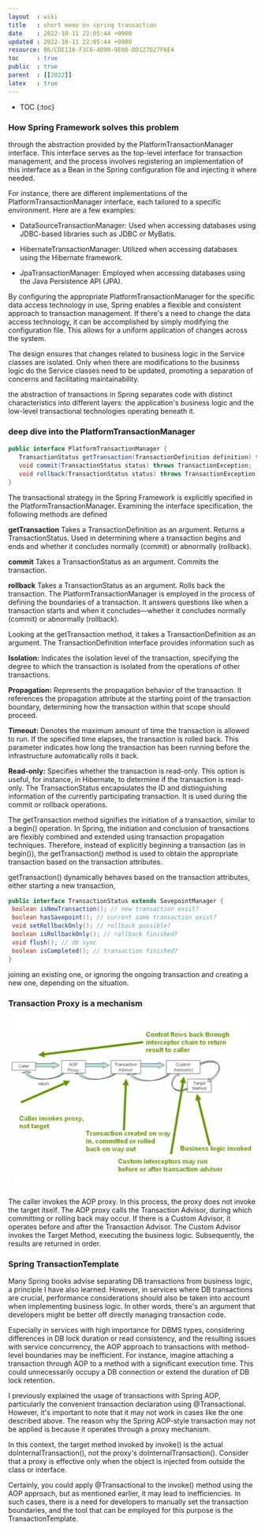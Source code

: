 ```yaml
---
layout  : wiki
title   : short memo on spring transaction
date    : 2022-10-11 22:05:44 +0900
updated : 2022-10-11 22:05:44 +0900
resource: 86/CDE116-F3C6-4D90-9E08-DD127D27F6E4
toc     : true
public  : true
parent  : [[2022]]
latex   : true
---
```

* TOC
{:toc}

### **How Spring Framework solves this problem**
through the abstraction provided by the PlatformTransactionManager interface. This interface serves as the top-level 
interface for transaction management, and the process involves registering an implementation of this interface as a 
Bean in the Spring configuration file and injecting it where needed.

For instance, there are different implementations of the PlatformTransactionManager interface, each tailored to a 
specific environment. Here are a few examples:

- DataSourceTransactionManager: Used when accessing databases using JDBC-based libraries such as JDBC or MyBatis.

- HibernateTransactionManager: Utilized when accessing databases using the Hibernate framework.

- JpaTransactionManager: Employed when accessing databases using the Java Persistence API (JPA).

By configuring the appropriate PlatformTransactionManager for the specific data access technology in use,
Spring enables a flexible and consistent approach to transaction management. If there's a need to change the data access 
technology, it can be accomplished by simply modifying the configuration file.
This allows for a uniform application of changes across the system.

The design ensures that changes related to business logic in the Service classes are isolated. Only when there are
modifications to the business logic do the Service classes need to be updated, promoting a separation of concerns and 
facilitating maintainability.

the abstraction of transactions in Spring separates code with distinct characteristics into different layers: 
the application's business logic and the low-level transactional technologies operating beneath it.

### **deep dive into the PlatformTransactionManager**
```java
public interface PlatformTransactionManager {
   TransactionStatus getTransaction(TransactionDefinition definition) throws TransactionException;
   void commit(TransactionStatus status) throws TransactionException;
   void rollback(TransactionStatus status) throws TransactionException;
}
```
The transactional strategy in the Spring Framework is explicitly specified in the PlatformTransactionManager. 
Examining the interface specification, the following methods are defined

**getTransaction** Takes a TransactionDefinition as an argument.
Returns a TransactionStatus.
Used in determining where a transaction begins and ends and whether it concludes normally (commit) or abnormally (rollback).

**commit**
Takes a TransactionStatus as an argument.
Commits the transaction.

**rollback** Takes a TransactionStatus as an argument.
Rolls back the transaction.
The PlatformTransactionManager is employed in the process of defining the boundaries of a transaction. 
It answers questions like when a transaction starts and when it concludes—whether it concludes normally (commit) or 
abnormally (rollback).

Looking at the getTransaction method, it takes a TransactionDefinition as an argument. The TransactionDefinition 
interface provides information such as

**Isolation:**
Indicates the isolation level of the transaction, specifying the degree to which the transaction is isolated from the 
operations of other transactions.

**Propagation:**
Represents the propagation behavior of the transaction. It references the propagation attribute at the starting point 
of the transaction boundary, determining how the transaction within that scope should proceed.

**Timeout:** Denotes the maximum amount of time the transaction is allowed to run. If the specified time elapses, the transaction 
is rolled back. This parameter indicates how long the transaction has been running before the infrastructure automatically 
rolls it back.

**Read-only:** Specifies whether the transaction is read-only. This option is useful, for instance, in Hibernate, 
to determine if the 
transaction is read-only.
The TransactionStatus encapsulates the ID and distinguishing information of the currently participating transaction. 
It is used during the commit or rollback operations.

The getTransaction method signifies the initiation of a transaction, similar to a begin() operation. In Spring, 
the initiation and conclusion of transactions are flexibly combined and extended using transaction propagation techniques. 
Therefore, instead of explicitly beginning a transaction (as in begin()), the getTransaction() method is used to obtain 
the appropriate transaction based on the transaction attributes.

getTransaction() dynamically behaves based on the transaction attributes, either starting a new transaction, 
```java
public interface TransactionStatus extends SavepointManager {
 boolean isNewTransaction(); // new transaction exsit?
 boolean hasSavepoint(); // current same transaction exist?
 void setRollbackOnly(); // rollback possible?
 boolean isRollbackOnly(); // rollback finished?
 void flush(); // db sync
 boolean isCompleted(); // transaction finished?
}
```
joining an existing one, or ignoring the ongoing transaction and creating a new one, depending on the situation.

### **Transaction Proxy is a mechanism**
![img.png](../../resource/img/spring_boot/proxy.png)

The caller invokes the AOP proxy. In this process, the proxy does not invoke the target itself. 
The AOP proxy calls the Transaction Advisor, during which committing or rolling back may occur.
If there is a Custom Advisor, it operates before and after the Transaction Advisor. The Custom Advisor invokes the 
Target Method, executing the business logic. Subsequently, the results are returned in order.

### **Spring TransactionTemplate**
Many Spring books advise separating DB transactions from business logic, a principle I have also learned. However, 
in services where DB transactions are crucial, performance considerations should also be taken into account when 
implementing business logic. In other words, there's an argument that developers might be better off directly managing 
transaction code.

Especially in services with high importance for DBMS types, considering differences in DB lock duration or read 
consistency, and the resulting issues with service concurrency, the AOP approach to transactions with method-level 
boundaries may be inefficient. For instance, imagine attaching a transaction through AOP to a method with a significant 
execution time. This could unnecessarily occupy a DB connection or extend the duration of DB lock retention.

I previously explained the usage of transactions with Spring AOP, particularly the convenient transaction declaration 
using @Transactional. However, it's important to note that it may not work in cases like the one described above.
The reason why the Spring AOP-style transaction may not be applied is because it operates through a proxy mechanism. 

In this context, the target method invoked by invoke() is the actual doInternalTransaction(), not the proxy's 
doInternalTransaction(). Consider that a proxy is effective only when the object is injected from outside the class or 
interface.

Certainly, you could apply @Transactional to the invoke() method using the AOP approach, but as mentioned earlier, 
it may lead to inefficiencies. In such cases, there is a need for developers to manually set the transaction boundaries, 
and the tool that can be employed for this purpose is the TransactionTemplate.